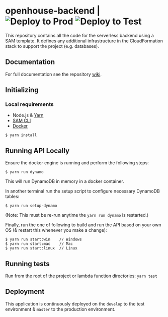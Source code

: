 # openhouse-backend | ![Deploy to Prod](https://github.com/uwo-openhouse/openhouse-backend/workflows/Deploy%20to%20Prod/badge.svg?branch=master) ![Deploy to Test](https://github.com/uwo-openhouse/openhouse-backend/workflows/Deploy%20to%20Test/badge.svg?branch=develop)

This repository contains all the code for the serverless backend using a SAM template. It defines any additional 
infrastructure in the CloudFormation stack to support the project (e.g. databases).

## Documentation

For full documentation see the repository [wiki](https://github.com/uwo-openhouse/openhouse-backend/wiki).

## Initializing

### Local requirements

- Node.js & [Yarn](https://yarnpkg.com/en/docs/install)
- [SAM CLI](https://docs.aws.amazon.com/serverless-application-model/latest/developerguide/serverless-sam-cli-install.html)
- [Docker](https://www.docker.com/products/docker-desktop)

```
$ yarn install
```

## Running API Locally

Ensure the docker engine is running and perform the following steps:

```
$ yarn run dynamo
```
This will run DynamoDB in memory in a docker container.

In another terminal run the setup script to configure necessary DynamoDB tables:
```
$ yarn run setup-dynamo
```
(Note: This must be re-run anytime the `yarn run dynamo` is restarted.)

Finally, run the one of following to build and run the API based on your own OS (& restart this whenever you make a change):

```
$ yarn run start:win    // Windows
$ yarn run start:mac    // Mac
$ yarn run start:linux  // Linux
```

## Running tests

Run from the root of the project or lambda function directories:
`yarn test`

## Deployment

This application is continuously deployed on the `develop` to the test environment & `master` to the production
environment.
